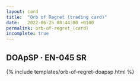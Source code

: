 ```yaml
---
layout: card
title:  "Orb of Regret (trading card)"
date:   2022-06-25 08:44:00 +0100
permalink: orb-of-regret_(card)
incomplete: true
---
```


## DOApSP &middot; EN-045 SR

{% include templates/orb-of-regret-doapsp.html %}